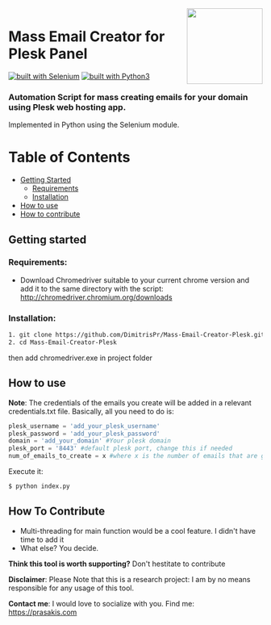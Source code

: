 <img src="https://cdn1.iconfinder.com/data/icons/communications-network-2/109/Bird-DeliveringLetter-512.png" width="150" align="right">

# Mass Email Creator for Plesk Panel
[![built with Selenium](https://img.shields.io/badge/built%20with-Selenium-yellow.svg)](https://github.com/SeleniumHQ/selenium)
[![built with Python3](https://img.shields.io/badge/built%20with-Python3-red.svg)](https://www.python.org/)

### Automation Script for mass creating emails for your domain using Plesk web hosting app.
Implemented in Python using the Selenium module.

Table of Contents
=================

* [Getting Started](#getting-started)
  * [Requirements](#requirements)
  * [Installation](#installation)
* [How to use](#how-to-use)  
* [How to contribute](#how-to-contribute)  

## Getting started

### Requirements:
  - Download Chromedriver suitable to your current chrome version and add it to the same directory with the script: http://chromedriver.chromium.org/downloads
  
### Installation:

```bash
1. git clone https://github.com/DimitrisPr/Mass-Email-Creator-Plesk.git
2. cd Mass-Email-Creator-Plesk
```

then add chromedriver.exe in project folder

## How to use

**Note**: The credentials of the emails you create will be added in a relevant credentials.txt file. 
Basically, all you need to do is:

```python
plesk_username = 'add_your_plesk_username'
plesk_password = 'add_your_plesk_password'
domain = 'add_your_domain' #Your plesk domain 
plesk_port = '8443' #default plesk port, change this if needed
num_of_emails_to_create = x #where x is the number of emails that are going to be created each time you run the script
```

Execute it:

```bash
$ python index.py
```

## How To Contribute

  - Multi-threading for main function would be a cool feature. I didn't have time to add it
  - What else? You decide.

**Think this tool is worth supporting?**
Don't hestitate to contribute

**Disclaimer**: Please Note that this is a research project: I am by no means responsible for any usage of this tool. 

**Contact me**: I would love to socialize with you. Find me: https://prasakis.com

